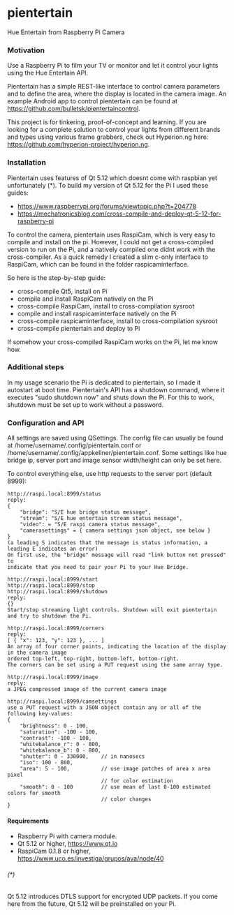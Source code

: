 # pientertain
Hue Entertain from Raspberry Pi Camera

### Motivation
Use a Raspberry Pi to film your TV or monitor and let it control your lights using the Hue Entertain API.

Pientertain has a simple REST-like interface to control camera parameters and to define the area, where the display is located
in the camera image. An example Android app to control pientertain can be found at https://github.com/bulletsk/pientertaincontrol.

This project is for tinkering, proof-of-concept and learning. If you are looking for a complete solution to control your lights from different brands and types using various frame grabbers, check out Hyperion.ng here: https://github.com/hyperion-project/hyperion.ng.

### Installation
Pientertain uses features of Qt 5.12 which doesnt come with raspbian yet unfortunately (*). To build my version of Qt 5.12 for the
Pi I used these guides:

- https://www.raspberrypi.org/forums/viewtopic.php?t=204778
- https://mechatronicsblog.com/cross-compile-and-deploy-qt-5-12-for-raspberry-pi

To control the camera, pientertain uses RaspiCam, which is very easy to compile and install on the pi. However, I could not get 
a cross-compiled version to run on the Pi, and a natively compiled one didnt work with the cross-compiler.
As a quick remedy I created a slim c-only interface to RaspiCam, which can be found in the folder raspicaminterface.

So here is the step-by-step guide:
- cross-compile Qt5, install on Pi
- compile and install RaspiCam natively on the Pi
- cross-compile RaspiCam, install to cross-compilation sysroot
- compile and install raspicaminterface natively on the Pi
- cross-compile raspicaminterface, install to cross-compilation sysroot
- cross-compile pientertain and deploy to Pi

If somehow your cross-compiled RaspiCam works on the Pi, let me know how.

### Additional steps
In my usage scenario the Pi is dedicated to pientertain, so I made it autostart at boot time. Pientertain's API has a 
shutdown command, where it executes "sudo shutdown now" and shuts down the Pi. For this to work, shutdown must be set up
to work without a password.

### Configuration and API
All settings are saved using QSettings. The config file can usually be found at /home/username/.config/pientertain.conf or /home/username/.config/appkellner/pientertain.conf. Some settings like hue bridge ip, server port and image sensor width/height can only be set here.

To control everything else, use http requests to the server port (default 8999):

```
http://raspi.local:8999/status
reply:
{
    "bridge": "S/E hue bridge status message",
    "stream": "S/E hue entertain stream status message",
    "video": = "S/E raspi camera status message",
    "camerasettings" = { camera settings json object, see below }
}
(a leading S indicates that the message is status information, a leading E indicates an error)
On first use, the "bridge" message will read "link button not pressed" to 
indicate that you need to pair your Pi to your Hue Bridge.
```

```
http://raspi.local:8999/start
http://raspi.local:8999/stop
http://raspi.local:8999/shutdown
reply:
{}
Start/stop streaming light controls. Shutdown will exit pientertain and try to shutdown the Pi. 
```

```
http://raspi.local:8999/corners
reply:
[ { "x": 123, "y": 123 }, ... ]
An array of four corner points, indicating the location of the display in the camera image 
ordered top-left, top-right, bottom-left, bottom-right.
The corners can be set using a PUT request using the same array type.
```

```
http://raspi.local:8999/image
reply:
a JPEG compressed image of the current camera image
```

```
http://raspi.local:8999/camsettings
use a PUT request with a JSON object contain any or all of the following key-values:
{
    "brightness": 0 - 100,
    "saturation": -100 - 100,
    "contrast": -100 - 100,
    "whitebalance_r": 0 - 800,
    "whitebalance_b": 0 - 800,
    "shutter": 0 - 330000,    // in nanosecs
    "iso": 100 - 800,
    "area": 5 - 100,          // use image patches of area x area pixel 
                              // for color estimation
    "smooth": 0 - 100         // use mean of last 0-100 estimated colors for smooth 
                              // color changes
}
```

#### Requirements
- Raspberry Pi with camera module.
- Qt 5.12 or higher, https://www.qt.io
- RaspiCam 0.1.8 or higher, https://www.uco.es/investiga/grupos/ava/node/40

###### (*)
Qt 5.12 introduces DTLS support for encrypted UDP packets. If you come here from the future, Qt 5.12 will be preinstalled on your Pi.
